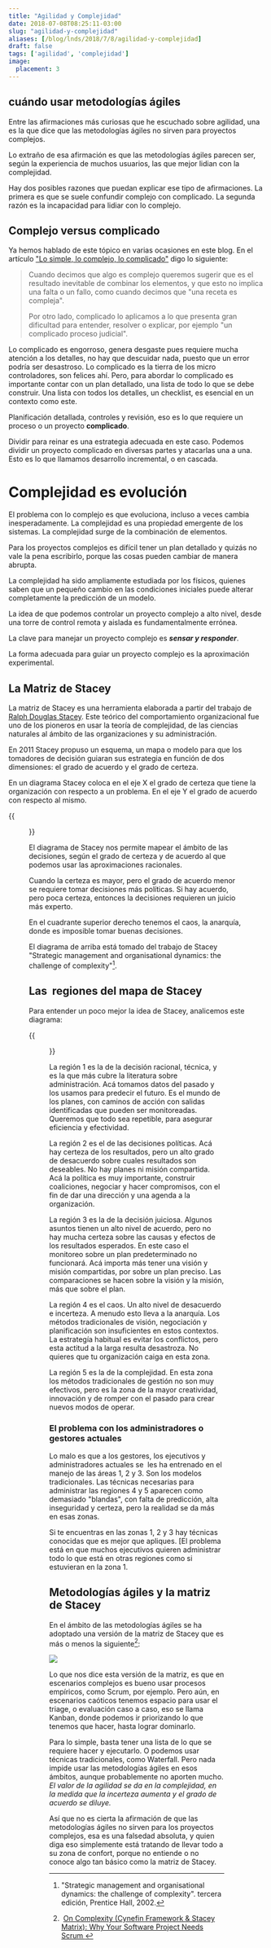 ```yaml
---
title: "Agilidad y Complejidad"
date: 2018-07-08T08:25:11-03:00
slug: "agilidad-y-complejidad"
aliases: [/blog/lnds/2018/7/8/agilidad-y-complejidad]
draft: false
tags: ['agilidad', 'complejidad']
image:
  placement: 3
---
```



## cuándo usar metodologías ágiles 

Entre las afirmaciones más curiosas que he escuchado sobre agilidad, una
es la que dice que las metodologías ágiles no sirven para proyectos
complejos. 

Lo extraño de esa afirmación es que las metodologías ágiles parecen
ser, según la experiencia de muchos usuarios, las que mejor lidian con
la complejidad.

Hay dos posibles razones que puedan explicar ese tipo de afirmaciones.
La primera es que se suele confundir complejo con complicado. La segunda
razón es la incapacidad para lidiar con lo complejo.

## Complejo versus complicado

Ya hemos hablado de este tópico en varias ocasiones en este blog. En el
artículo ["Lo simple, lo complejo, lo complicado"](/blog/lnds/2010/06/02/lo-simple-lo-complejo-y-lo-complicado) digo  lo siguiente:

> Cuando decimos que algo es complejo queremos sugerir que es el
> resultado inevitable de combinar los elementos, y que esto no implica
> una falta o un fallo, como cuando decimos que "una receta es
> compleja".
> 
> Por otro lado, complicado lo aplicamos a lo que presenta gran
> dificultad para entender, resolver o explicar, por ejemplo "un
> complicado proceso judicial".

Lo complicado es engorroso, genera desgaste pues requiere mucha atención
a los detalles, no hay que descuidar nada, puesto que un error podría
ser desastroso. Lo complicado es la tierra de los micro controladores,
son felices ahí. Pero, para abordar lo complicado es importante contar
con un plan detallado, una lista de todo lo que se debe construir. Una
lista con todos los detalles, un checklist, es esencial en un contexto
como este. 

Planificación detallada, controles y revisión, eso es lo que requiere
un proceso o un proyecto **complicado**.

Dividir para reinar es una estrategia adecuada en este caso. Podemos
dividir un proyecto complicado en diversas partes y atacarlas una a una.
Esto es lo que llamamos desarrollo incremental, o en cascada.

# Complejidad es evolución

El problema con lo complejo es que evoluciona, incluso a veces cambia
inesperadamente. La complejidad es una propiedad emergente de los
sistemas. La complejidad surge de la combinación de elementos.

Para los proyectos complejos es difícil tener un plan detallado y
quizás no vale la pena escribirlo, porque las cosas pueden cambiar de
manera abrupta.

La complejidad ha sido ampliamente estudiada por los físicos, quienes
saben que un pequeño cambio en las condiciones iniciales puede alterar
completamente la predicción de un modelo. 

La idea de que podemos controlar un proyecto complejo a alto nivel,
desde una torre de control remota y aislada es fundamentalmente
errónea.

La clave para manejar un proyecto complejo es ***sensar y responder***.

La forma adecuada para guiar un proyecto complejo es la aproximación
experimental.


## La Matriz de Stacey

La matriz de Stacey es una herramienta elaborada a partir del trabajo
de [Ralph Douglas Stacey](https://en.wikipedia.org/wiki/Ralph_D._Stacey). 
Este teórico del
comportamiento organizacional fue uno de los pioneros en usar la teoría
de complejidad, de las ciencias naturales al ámbito de las
organizaciones y su administración.

En 2011 Stacey propuso un esquema, un mapa o modelo para que los
tomadores de decisión guiaran sus estrategia en función de dos
dimensiones: el grado de acuerdo y el grado de
certeza.

En un diagrama Stacey coloca en el eje X el grado de certeza que tiene
la organización con respecto a un problema. En el eje Y el grado de
acuerdo con respecto al mismo.

{{<figure caption="Matriz o Mapa de Stacey" src="https://d2dspjyoh5c79p.cloudfront.net/11de3651-82bf-11e8-a030-2b5831f8ecb5-aa9f18b7">}}

El diagrama de Stacey nos permite mapear el ámbito de las decisiones,
según el grado de certeza y de acuerdo al que podemos usar las
aproximaciones racionales. 

Cuando la certeza es mayor, pero el grado de acuerdo menor se requiere
tomar decisiones más políticas. Si hay acuerdo, pero poca certeza,
entonces la decisiones requieren un juicio más experto.

En el cuadrante superior derecho tenemos el caos, la anarquía, donde es
imposible tomar buenas decisiones.

El diagrama de arriba está tomado del trabajo de Stacey "Strategic
management and organisational dynamics: the challenge of
complexity"[^1].

## Las  regiones del mapa de Stacey

Para entender un poco mejor la idea de Stacey, analicemos este diagrama:

{{<figure caption="Diagrama de Stacey  con las regiones enumeradas." src="https://d2dspjyoh5c79p.cloudfront.net/d941c2c2-82bf-11e8-a030-2b5831f8ecb5-aa9f18b7">}}

La región 1 es la de la decisión racional, técnica, y es la que más
cubre la literatura sobre administración. Acá tomamos datos del pasado y
los usamos para predecir el futuro. Es el mundo de los planes, con
caminos de acción con salidas identificadas que pueden ser monitoreadas.
Queremos que todo sea repetible, para asegurar eficiencia y efectividad.

La región 2 es el de las decisiones políticas. Acá hay certeza de los
resultados, pero un alto grado de desacuerdo sobre cuales resultados son
deseables. No hay planes ni misión compartida. Acá la política es muy
importante, construir coaliciones, negociar y hacer compromisos, con el
fin de dar una dirección y una agenda a la organización.

La región 3 es la de la decisión juiciosa. Algunos asuntos tienen un
alto nivel de acuerdo, pero no hay mucha certeza sobre las causas y
efectos de los resultados esperados. En este caso el monitoreo sobre un
plan predeterminado no funcionará. Acá importa más tener una visión y
misión compartidas, por sobre un plan preciso. Las comparaciones se
hacen sobre la visión y la misión, más que sobre el plan.

La región 4 es el caos. Un alto nivel de desacuerdo e incerteza. A
menudo esto lleva a la anarquía. Los métodos tradicionales de visión,
negociación y planificación son insuficientes en estos contextos. La
estrategía habitual es evitar los conflictos, pero esta actitud a la
larga resulta desastroza. No quieres que tu organización caiga en esta
zona.

La región 5 es la de la complejidad. En esta zona los métodos
tradicionales de gestión no son muy efectivos, pero es la zona de la
mayor creatividad, innovación y de romper con el pasado para crear
nuevos modos de operar. 

### El problema con los administradores o gestores actuales

Lo malo es que a los gestores, los ejecutivos y administradores actuales
se  les ha entrenado en el manejo de las áreas 1, 2 y 3. Son los modelos
tradicionales. Las técnicas necesarias para administrar las regiones 4 y
5 aparecen como demasiado "blandas", con falta de predicción, alta
inseguridad y certeza, pero la realidad se da más en esas zonas. 

Si te encuentras en las zonas 1, 2 y 3 hay técnicas conocidas que es
mejor que apliques. [El problema está en que muchos ejecutivos quieren
administrar todo lo que está en otras regiones como si estuvieran en la
zona 1. 

## Metodologías ágiles y la matriz de Stacey

En el ámbito de las metodologías ágiles se ha adoptado una versión de la
matriz de Stacey que es más o menos la siguiente[^2]:

![](https://d2dspjyoh5c79p.cloudfront.net/359905f3-82c1-11e8-a030-2b5831f8ecb5-aa9f18b7)

Lo que nos dice esta versión de la matriz, es que en escenarios
complejos es bueno usar procesos empíricos, como Scrum, por ejemplo.
Pero aún, en escenarios caóticos tenemos espacio para usar el triage, o
evaluación caso a caso, eso se llama Kanban, donde podemos ir
priorizando lo que tenemos que hacer, hasta lograr dominarlo.

Para lo simple, basta tener una lista de lo que se requiere hacer y
ejecutarlo. O podemos usar técnicas tradicionales, como Waterfall. Pero
nada impide usar las metodologías ágiles en esos ámbitos, aunque
probablemente no aporten mucho. *El valor de la agilidad se da en la
complejidad, en la medida que la incerteza aumenta y el grado de acuerdo
se diluye.*

Así que no es cierta la afirmación de que las metodologías ágiles no
sirven para los proyectos complejos, esa es una falsedad absoluta, y
quien diga eso simplemente está tratando de llevar todo a su zona de
confort, porque no entiende o no conoce algo tan básico como la matriz
de Stacey.

[^1]: "Strategic management and organisational dynamics: the challenge
of complexity". tercera edición, Prentice Hall, 2002.

[^2]: [On Complexity (Cynefin Framework & Stacey Matrix): Why Your Software Project Needs Scrum ](https://www.linkedin.com/pulse/complexity-why-your-software-project-needs-scrum-christiaan-verwijs/)
